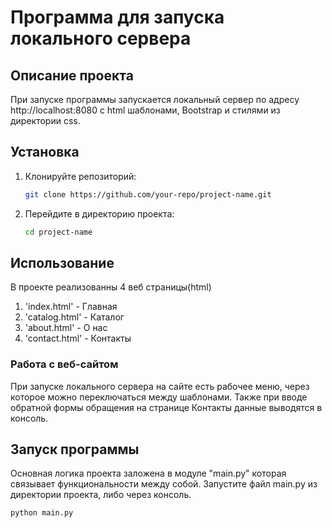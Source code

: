 # Программа для запуска локального сервера
## Описание проекта

При запуске программы запускается локальный сервер по адресу http://localhost:8080 с html шаблонами,
Bootstrap и стилями из директории css.
## Установка

1. Клонируйте репозиторий:
    ```bash
    git clone https://github.com/your-repo/project-name.git
    ```

2. Перейдите в директорию проекта:
    ```bash
    cd project-name
    ```
## Использование
В проекте реализованны 4 веб страницы(html)
1. 'index.html' - Главная
2. 'catalog.html' - Каталог
3. 'about.html' - О нас
4. 'contact.html' - Контакты


### Работа с веб-сайтом
При запуске локального сервера на сайте есть рабочее меню, через которое можно переключаться между
шаблонами.
Также при вводе обратной формы обращения на странице Контакты данные выводятся в консоль.

## Запуск программы
Основная логика проекта заложена в модуле "main.py" которая связывает функциональности между собой.
Запустите файл main.py из директории проекта, либо через консоль.
```bash
python main.py
```